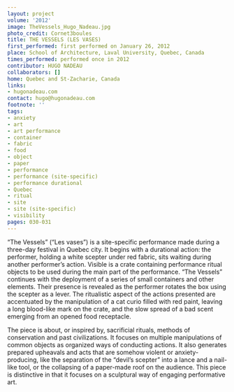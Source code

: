 ```yaml
---
layout: project
volume: '2012'
image: TheVessels_Hugo_Nadeau.jpg
photo_credit: Cornet3boules
title: THE VESSELS (LES VASES)
first_performed: first performed on January 26, 2012
place: School of Architecture, Laval University, Quebec, Canada
times_performed: performed once in 2012
contributor: HUGO NADEAU
collaborators: []
home: Quebec and St-Zacharie, Canada
links:
- hugonadeau.com
contact: hugo@hugonadeau.com
footnote: ''
tags:
- anxiety
- art
- art performance
- container
- fabric
- food
- object
- paper
- performance
- performance (site-specific)
- performance durational
- Quebec
- ritual
- site
- site (site-specific)
- visibility
pages: 030-031
---
```


 


“The Vessels” (“Les vases”) is a site-specific performance made during a three-day festival in Quebec city. It begins with a durational action: the performer, holding a white scepter under red fabric, sits waiting during another performer’s action. Visible is a crate containing performance ritual objects to be used during the main part of the performance. “The Vessels” continues with the deployment of a series of small containers and other elements. Their presence is revealed as the performer rotates the box using the scepter as a lever. The ritualistic aspect of the actions presented are accentuated by the manipulation of a cat curio filled with red paint, leaving a long blood-like mark on the crate, and the slow spread of a bad scent emerging from an opened food receptacle.

The piece is about, or inspired by, sacrificial rituals, methods of conservation and past civilizations. It focuses on multiple manipulations of common objects as organized ways of conducting actions. It also generates prepared upheavals and acts that are somehow violent or anxiety-producing, like the separation of the “devil’s scepter” into a lance and a nail-like tool, or the collapsing of a paper-made roof on the audience. This piece is distinctive in that it focuses on a sculptural way of engaging performative art.
